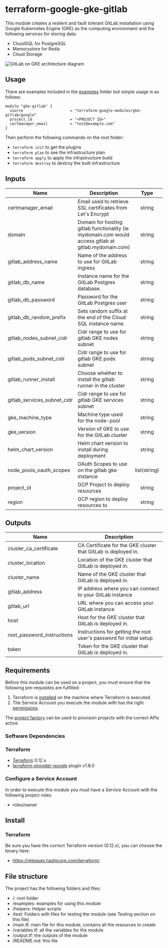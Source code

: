 # terraform-google-gke-gitlab

This module creates a reslient and fault tolerant GitLab installation using Google
Kubernetes Engine (GKE) as the computing environment and the following services for storing
data:
- CloudSQL for PostgreSQL
- Memorystore for Redis
- Cloud Storage

![GitLab on GKE architecture diagram](img/arch.png)

## Usage
There are examples included in the [examples](./examples/) folder but simple usage is as follows:

```hcl
module "gke-gitlab" {
  source                     = "terraform-google-modules/gke-gitlab/google"
  project_id                 = "<PROJECT ID>"
  certmanager_email          = "test@example.com"
}
```

Then perform the following commands on the root folder:

- `terraform init` to get the plugins
- `terraform plan` to see the infrastructure plan
- `terraform apply` to apply the infrastructure build
- `terraform destroy` to destroy the built infrastructure


 <!-- BEGINNING OF PRE-COMMIT-TERRAFORM DOCS HOOK -->
## Inputs

| Name | Description | Type | Default | Required |
|------|-------------|:----:|:-----:|:-----:|
| certmanager\_email | Email used to retrieve SSL certificates from Let's Encrypt | string | n/a | yes |
| domain | Domain for hosting gitlab functionality (ie mydomain.com would access gitlab at gitlab.mydomain.com) | string | `""` | no |
| gitlab\_address\_name | Name of the address to use for GitLab ingress | string | `""` | no |
| gitlab\_db\_name | Instance name for the GitLab Postgres database. | string | `"gitlab-db"` | no |
| gitlab\_db\_password | Password for the GitLab Postgres user | string | `""` | no |
| gitlab\_db\_random\_prefix | Sets random suffix at the end of the Cloud SQL instance name. | string | `"false"` | no |
| gitlab\_nodes\_subnet\_cidr | Cidr range to use for gitlab GKE nodes subnet | string | `"10.0.0.0/16"` | no |
| gitlab\_pods\_subnet\_cidr | Cidr range to use for gitlab GKE pods subnet | string | `"10.3.0.0/16"` | no |
| gitlab\_runner\_install | Choose whether to install the gitlab runner in the cluster | string | `"true"` | no |
| gitlab\_services\_subnet\_cidr | Cidr range to use for gitlab GKE services subnet | string | `"10.2.0.0/16"` | no |
| gke\_machine\_type | Machine type used for the node-pool | string | `"n1-standard-4"` | no |
| gke\_version | Version of GKE to use for the GitLab cluster | string | `"1.16"` | no |
| helm\_chart\_version | Helm chart version to install during deployment | string | `"4.2.4"` | no |
| node\_pools\_oauth\_scopes | OAuth Scopes to use on the gitlab gke instance | list(string) | `<list>` | no |
| project\_id | GCP Project to deploy resources | string | n/a | yes |
| region | GCP region to deploy resources to | string | `"us-central1"` | no |

## Outputs

| Name | Description |
|------|-------------|
| cluster\_ca\_certificate | CA Certificate for the GKE cluster that GitLab is deployed in. |
| cluster\_location | Location of the GKE cluster that GitLab is deployed in. |
| cluster\_name | Name of the GKE cluster that GitLab is deployed in. |
| gitlab\_address | IP address where you can connect to your GitLab instance |
| gitlab\_url | URL where you can access your GitLab instance |
| host | Host for the GKE cluster that GitLab is deployed in. |
| root\_password\_instructions | Instructions for getting the root user's password for initial setup |
| token | Token for the GKE cluster that GitLab is deployed in. |

 <!-- END OF PRE-COMMIT-TERRAFORM DOCS HOOK -->

## Requirements

Before this module can be used on a project, you must ensure that the following pre-requisites are fulfilled:

1. Terraform is [installed](#software-dependencies) on the machine where Terraform is executed.
2. The Service Account you execute the module with has the right [permissions](#configure-a-service-account).

The [project factory](https://github.com/terraform-google-modules/terraform-google-project-factory) can be used to provision projects with the correct APIs active.

### Software Dependencies
### Terraform
- [Terraform](https://www.terraform.io/downloads.html) 0.12.x
- [terraform-provider-google](https://github.com/terraform-providers/terraform-provider-google) plugin v1.8.0

### Configure a Service Account
In order to execute this module you must have a Service Account with the
following project roles:
- roles/owner

## Install

### Terraform
Be sure you have the correct Terraform version (0.12.x), you can choose the binary here:
- https://releases.hashicorp.com/terraform/

## File structure
The project has the following folders and files:

- /: root folder
- /examples: examples for using this module
- /helpers: Helper scripts
- /test: Folders with files for testing the module (see Testing section on this file)
- /main.tf: main file for this module, contains all the resources to create
- /variables.tf: all the variables for the module
- /output.tf: the outputs of the module
- /README.md: this file
